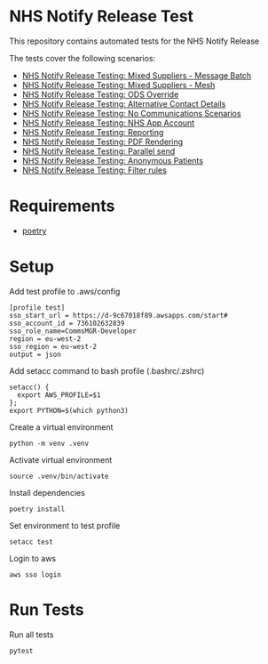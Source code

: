 NHS Notify Release Test
=======================

This repository contains automated tests for the NHS Notify Release 

The tests cover the following scenarios:

* [NHS Notify Release Testing: Mixed Suppliers - Message Batch](https://nhsd-jira.digital.nhs.uk/browse/CCM-6701)
* [NHS Notify Release Testing: Mixed Suppliers - Mesh](https://nhsd-jira.digital.nhs.uk/browse/CCM-6703)
* [NHS Notify Release Testing: ODS Override](https://nhsd-jira.digital.nhs.uk/browse/CCM-6704)
* [NHS Notify Release Testing: Alternative Contact Details](https://nhsd-jira.digital.nhs.uk/browse/CCM-6705)
* [NHS Notify Release Testing: No Communications Scenarios](https://nhsd-jira.digital.nhs.uk/browse/CCM-6707)
* [NHS Notify Release Testing: NHS App Account](https://nhsd-jira.digital.nhs.uk/browse/CCM-6716)
* [NHS Notify Release Testing: Reporting](https://nhsd-jira.digital.nhs.uk/browse/CCM-7713)
* [NHS Notify Release Testing: PDF Rendering](https://nhsd-jira.digital.nhs.uk/browse/CCM-8399)
* [NHS Notify Release Testing: Parallel send](https://nhsd-jira.digital.nhs.uk/browse/CCM-8406)
* [NHS Notify Release Testing: Anonymous Patients](https://nhsd-jira.digital.nhs.uk/browse/CCM-9442)
* [NHS Notify Release Testing: Filter rules](https://nhsd-jira.digital.nhs.uk/browse/CCM-6022)

Requirements
============
* [poetry](https://github.com/python-poetry/poetry)


Setup
=====
Add test profile to .aws/config
```
[profile test]
sso_start_url = https://d-9c67018f89.awsapps.com/start#
sso_account_id = 736102632839
sso_role_name=CommsMGR-Developer
region = eu-west-2
sso_region = eu-west-2 
output = json
```

Add setacc command to bash profile (.bashrc/.zshrc)
```
setacc() {
  export AWS_PROFILE=$1
};
export PYTHON=$(which python3)
```

Create a virtual environment
```
python -m venv .venv
```

Activate virtual environment
```
source .venv/bin/activate
```

Install dependencies
```
poetry install
```

Set environment to test profile
```
setacc test
```

Login to aws
```
aws sso login
```

Run Tests
=========

Run all tests
```
pytest
````